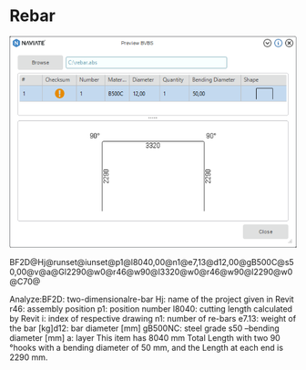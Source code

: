 # Rebar

![Screenshot](https://raw.githubusercontent.com/ErwinMeulman/Rebar/master/rebar.png)

BF2D@Hj@runset@iunset@p1@l8040,00@n1@e7,13@d12,00@gB500C@s50,00@v@a@Gl2290@w0@r46@w90@l3320@w0@r46@w90@l2290@w0@C70@

Analyze:BF2D: two-dimensionalre-bar
Hj: name of the project given in Revit
r46: assembly position
p1: position number
l8040: cutting length calculated by Revit 
i: index of respective drawing
n1: number of re-bars
e7.13:  weight of the bar [kg]d12: bar diameter [mm]
gB500NC: steel grade
s50 –bending diameter [mm]
a: layer
This item has 8040 mm Total Length with two 90 °hooks with a bending diameter of 50 mm, and the Length at each end is 2290 mm.
